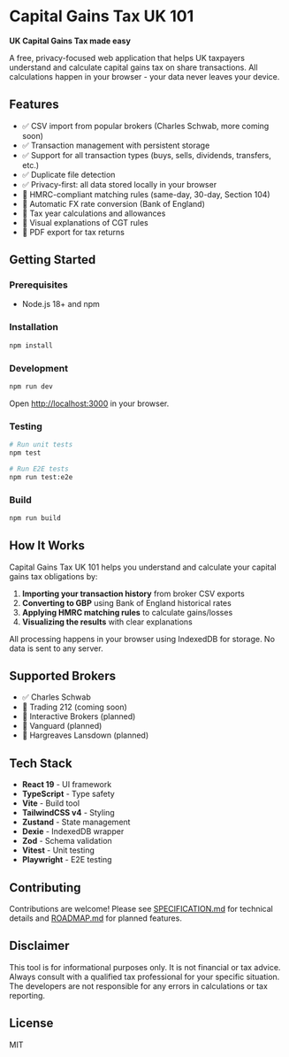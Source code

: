 # Capital Gains Tax UK 101

**UK Capital Gains Tax made easy**

A free, privacy-focused web application that helps UK taxpayers understand and calculate capital gains tax on share transactions. All calculations happen in your browser - your data never leaves your device.

## Features

- ✅ CSV import from popular brokers (Charles Schwab, more coming soon)
- ✅ Transaction management with persistent storage
- ✅ Support for all transaction types (buys, sells, dividends, transfers, etc.)
- ✅ Duplicate file detection
- ✅ Privacy-first: all data stored locally in your browser
- 🚧 HMRC-compliant matching rules (same-day, 30-day, Section 104)
- 🚧 Automatic FX rate conversion (Bank of England)
- 🚧 Tax year calculations and allowances
- 🚧 Visual explanations of CGT rules
- 🚧 PDF export for tax returns

## Getting Started

### Prerequisites

- Node.js 18+ and npm

### Installation

```bash
npm install
```

### Development

```bash
npm run dev
```

Open [http://localhost:3000](http://localhost:3000) in your browser.

### Testing

```bash
# Run unit tests
npm test

# Run E2E tests
npm run test:e2e
```

### Build

```bash
npm run build
```

## How It Works

Capital Gains Tax UK 101 helps you understand and calculate your capital gains tax obligations by:

1. **Importing your transaction history** from broker CSV exports
2. **Converting to GBP** using Bank of England historical rates
3. **Applying HMRC matching rules** to calculate gains/losses
4. **Visualizing the results** with clear explanations

All processing happens in your browser using IndexedDB for storage. No data is sent to any server.

## Supported Brokers

- ✅ Charles Schwab
- 🚧 Trading 212 (coming soon)
- 🚧 Interactive Brokers (planned)
- 🚧 Vanguard (planned)
- 🚧 Hargreaves Lansdown (planned)

## Tech Stack

- **React 19** - UI framework
- **TypeScript** - Type safety
- **Vite** - Build tool
- **TailwindCSS v4** - Styling
- **Zustand** - State management
- **Dexie** - IndexedDB wrapper
- **Zod** - Schema validation
- **Vitest** - Unit testing
- **Playwright** - E2E testing

## Contributing

Contributions are welcome! Please see [SPECIFICATION.md](./docs/SPECIFICATION.md) for technical details and [ROADMAP.md](./ROADMAP.md) for planned features.

## Disclaimer

This tool is for informational purposes only. It is not financial or tax advice. Always consult with a qualified tax professional for your specific situation. The developers are not responsible for any errors in calculations or tax reporting.

## License

MIT
